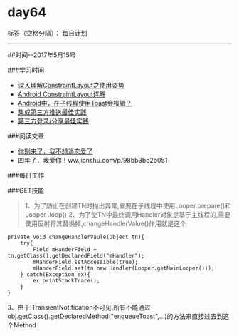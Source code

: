 # day64

标签（空格分隔）： 每日计划

---
##时间--2017年5月15号

###学习时间<br>
* [深入理解ConstraintLayout之使用姿势][1]
* [Android ConstraintLayout详解][2]
* [Android中，在子线程使用Toast会报错？][3]
* [集成第三方推送最佳实践][4]
* [第三方登录/分享最佳实践][5]

###阅读文章<br>
* [你别来了，我不想谈恋爱了][6]
* 四年了，我爱你！ww.jianshu.com/p/98bb3bc2b051

###每日工作<br>


###GET技能
>1、为了防止在创建TN时抛出异常,需要在子线程中使用Looper.prepare()和Looper
.loop()
2、为了使TN中最终调用Handler对象是基于主线程的,需要使用反射将其替换掉,changeHandlerValue()作用就是这个


```
private void changeHandlerVaule(Object tn){
    try{
        Field mHanderField = tn.getClass().getDeclaredField("mHandler");
        mHanderField.setAccessible(true);
        mHanderField.set(tn,new Handler(Looper.getMainLooper()));
    } catch(Exception ex){
        ex.printStackTrace();
    }
}
```
3、由于ITransientNotification不可见,所有不能通过obj.getClass().getDeclaredMethod("enqueueToast",...)的方法来直接过去到这个Method


  [1]: http://www.jianshu.com/p/b406ddc8b913
  [2]: http://www.jianshu.com/p/a8b49ff64cd3
  [3]: https://www.zhihu.com/question/51099935
  [4]: http://www.jianshu.com/p/d650d02a1c7a
  [5]: https://juejin.im/post/58c21aa944d9040068e71e2c
  [6]: http://www.jianshu.com/p/c8df6a1be800
